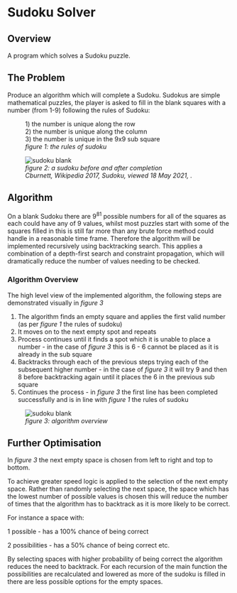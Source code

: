 # Sudoku Solver

## Overview

A program which solves a Sudoku puzzle.

## The Problem

Produce an algorithm which will complete a Sudoku. Sudokus are simple mathematical puzzles, the player is asked to fill in the blank squares with a number (from 1-9) following the rules of Sudoku:

<figure class="image">
    1) the number is unique along the row <br/>
    2) the number is unique along the column <br/>
    3) the number is unique in the 9x9 sub square <br/>
  <figcaption><i> 
    figure 1: the rules of sudoku
  </figcaption></i>
</figure>

<figure class="image">
  <img src="solved_blank_sudoku.png"
     alt="sudoku blank"
     style="" /> 
  <figcaption><i> 
    figure 2: a sudoku before and after completion <br/>
    Cburnett, Wikipedia 2017, Sudoku, viewed 18 May 2021, <https://en.wikipedia.org/wiki/Sudoku>. 
  </figcaption></i>
</figure>

## Algorithm

On a blank Sudoku there are 9<sup>81</sup> possible numbers for all of the squares as each could have any of 9 values, whilst most puzzles start with some of the squares filled in this is still far more than any brute force method could handle in a reasonable time frame. Therefore the algorithm will be implemented recursively using backtracking search. This applies a combination of a depth-first search and constraint propagation, which will dramatically reduce the number of values needing to be checked.


### Algorithm Overview

The high level view of the implemented algorithm, the following steps are demonstrated visually in <i>figure 3</i>

1) The algorithm finds an empty square and applies the first valid number (as per <i>figure 1</i> the rules of sudoku)
2) It moves on to the next empty spot and repeats
3) Process continues until it finds a spot which it is unable to place a number - in the case of <i>figure 3</i> this is 6 - 6 cannot be placed as it is already in the sub square
4) Backtracks through each of the previous steps trying each of the subsequent higher number - in the case of <i>figure 3</i> it will try 9 and then 8 before backtracking again until it places the 6 in the previous sub square 
5) Continues the process  - in <i>figure 3</i> the first line has been completed successfully and is in line with <i>figure 1</i> the rules of sudoku

<figure class="image">
  <img src="sudoku run through.png"
     alt="sudoku blank"
     style="" /> 
  <figcaption><i> 
    figure 3: algorithm overview<br/>
  </figcaption></i>
</figure>


## Further Optimisation

In <i>figure 3</i> the next empty space is chosen from left to right and top to bottom.

To achieve greater speed logic is applied to the selection of the next empty space. Rather than randomly selecting the next space, the space which has the lowest number of possible values is chosen this will reduce the number of times that the algorithm has to backtrack as it is more likely to be correct.

For instance a space with:

1 possible - has a 100% chance of being correct

2 possibilities - has a 50% chance of being correct etc.

By selecting spaces with higher probability of being correct the algorithm reduces the need to backtrack. For each recursion of the main function the possibilities are recalculated and lowered as more of the sudoku is filled in there are less possible options for the empty spaces. 

